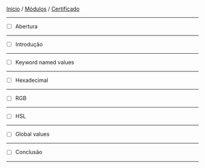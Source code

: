 [Início](https://github.com/Thalyalm/rocketseat-trilha-fundamentar) /
[Módulos](https://github.com/Thalyalm/rocketseat-trilha-fundamentar/tree/main/modulos) /
[Certificado](https://github.com/Thalyalm/rocketseat-trilha-fundamentar/tree/main/certificado)

---

 - [ ] Abertura

---

 - [ ] Introdução

---

 - [ ] Keyword named values

---

 - [ ] Hexadecimal

---

 - [ ] RGB

---

 - [ ] HSL

---

 - [ ] Global values

---

 - [ ] Conclusão

---